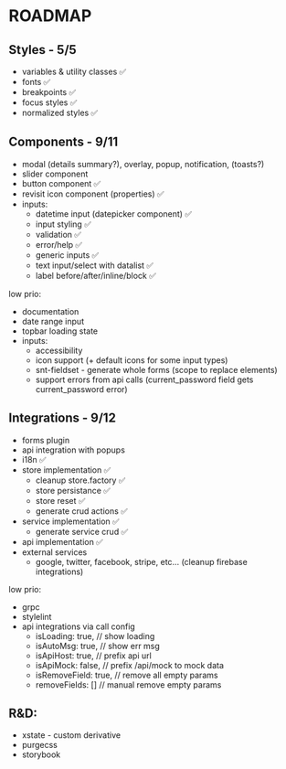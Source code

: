 # ROADMAP

## Styles - 5/5

- variables & utility classes ✅
- fonts ✅
- breakpoints ✅
- focus styles ✅
- normalized styles ✅

## Components - 9/11

- modal (details summary?), overlay, popup, notification, (toasts?)
- slider component
- button component ✅
- revisit icon component (properties) ✅
- inputs:
  - datetime input (datepicker component) ✅
  - input styling ✅
  - validation ✅
  - error/help ✅
  - generic inputs ✅
  - text input/select with datalist ✅
  - label before/after/inline/block ✅

low prio:

- documentation
- date range input
- topbar loading state
- inputs:
  - accessibility
  - icon support (+ default icons for some input types)
  - snt-fieldset - generate whole forms (scope to replace elements)
  - support errors from api calls (current_password field gets current_password error)

## Integrations - 9/12

- forms plugin
- api integration with popups
- i18n ✅
- store implementation ✅
  - cleanup store.factory ✅
  - store persistance ✅
  - store reset ✅
  - generate crud actions ✅
- service implementation ✅
  - generate service crud ✅
- api implementation ✅
- external services
  - google, twitter, facebook, stripe, etc... (cleanup firebase integrations)

low prio:

- grpc
- stylelint
- api integrations via call config
  - isLoading: true, // show loading
  - isAutoMsg: true, // show err msg
  - isApiHost: true, // prefix api url
  - isApiMock: false, // prefix /api/mock to mock data
  - isRemoveField: true, // remove all empty params
  - removeFields: [] // manual remove empty params

## R&D:

- xstate - custom derivative
- purgecss
- storybook

